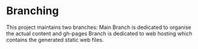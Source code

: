 # Branching

This project maintains two branches: Main Branch is dedicated to organise the actual content and gh-pages Branch is dedicated to web hosting which contains the generated static web files.